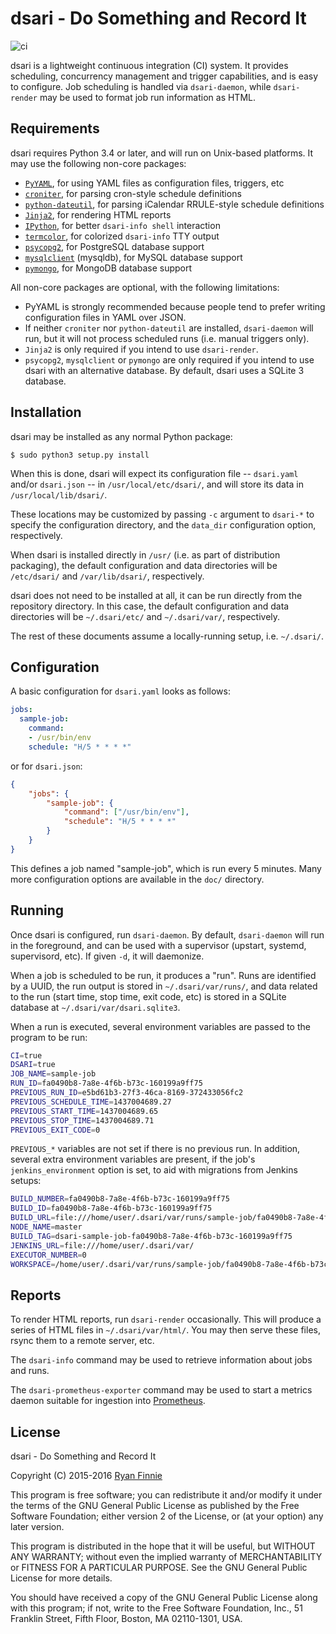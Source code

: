 # dsari - Do Something and Record It

![ci](https://github.com/rfinnie/dsari/workflows/ci/badge.svg)

dsari is a lightweight continuous integration (CI) system.
It provides scheduling, concurrency management and trigger capabilities, and is easy to configure.
Job scheduling is handled via `dsari-daemon`, while `dsari-render` may be used to format job run information as HTML.

## Requirements

dsari requires Python 3.4 or later, and will run on Unix-based platforms.
It may use the following non-core packages:

  - [`PyYAML`](https://pypi.org/project/PyYAML/), for using YAML files as configuration files, triggers, etc
  - [`croniter`](https://pypi.python.org/pypi/croniter), for parsing cron-style schedule definitions
  - [`python-dateutil`](https://pypi.python.org/pypi/python-dateutil), for parsing iCalendar RRULE-style schedule definitions
  - [`Jinja2`](https://pypi.python.org/pypi/Jinja2), for rendering HTML reports
  - [`IPython`](https://pypi.python.org/pypi/ipython), for better `dsari-info shell` interaction
  - [`termcolor`](https://pypi.python.org/pypi/termcolor), for colorized `dsari-info` TTY output
  - [`psycopg2`](https://pypi.python.org/pypi/psycopg2), for PostgreSQL database support
  - [`mysqlclient`](https://pypi.python.org/pypi/mysqlclient) (mysqldb), for MySQL database support
  - [`pymongo`](https://pypi.python.org/pypi/pymongo), for MongoDB database support

All non-core packages are optional, with the following limitations:

  - PyYAML is strongly recommended because people tend to prefer writing configuration files in YAML over JSON.
  - If neither `croniter` nor `python-dateutil` are installed, `dsari-daemon` will run, but it will not process scheduled runs (i.e. manual triggers only).
  - `Jinja2` is only required if you intend to use `dsari-render`.
  - `psycopg2`, `mysqlclient` or `pymongo` are only required if you intend to use dsari with an alternative database.
    By default, dsari uses a SQLite 3 database.

## Installation

dsari may be installed as any normal Python package:

```
$ sudo python3 setup.py install
```

When this is done, dsari will expect its configuration file -- `dsari.yaml` and/or `dsari.json` -- in `/usr/local/etc/dsari/`, and will store its data in `/usr/local/lib/dsari/`.

These locations may be customized by passing `-c` argument to `dsari-*` to specify the configuration directory, and the `data_dir` configuration option, respectively.

When dsari is installed directly in `/usr/` (i.e. as part of distribution packaging), the default configuration and data directories will be `/etc/dsari/` and `/var/lib/dsari/`, respectively.

dsari does not need to be installed at all, it can be run directly from the repository directory.
In this case, the default configuration and data directories will be `~/.dsari/etc/` and `~/.dsari/var/`, respectively.

The rest of these documents assume a locally-running setup, i.e. `~/.dsari/`.

## Configuration

A basic configuration for `dsari.yaml` looks as follows:

```yaml
jobs:
  sample-job:
    command:
    - /usr/bin/env
    schedule: "H/5 * * * *"
```

or for `dsari.json`:

```json
{
    "jobs": {
        "sample-job": {
            "command": ["/usr/bin/env"],
            "schedule": "H/5 * * * *"
        }
    }
}
```

This defines a job named "sample-job", which is run every 5 minutes.
Many more configuration options are available in the `doc/` directory.

## Running

Once dsari is configured, run `dsari-daemon`.
By default, `dsari-daemon` will run in the foreground, and can be used with a supervisor (upstart, systemd, supervisord, etc).
If given `-d`, it will daemonize.

When a job is scheduled to be run, it produces a "run".
Runs are identified by a UUID, the run output is stored in `~/.dsari/var/runs/`, and data related to the run (start time, stop time, exit code, etc) is stored in a SQLite database at `~/.dsari/var/dsari.sqlite3`.

When a run is executed, several environment variables are passed to the program to be run:

```bash
CI=true
DSARI=true
JOB_NAME=sample-job
RUN_ID=fa0490b8-7a8e-4f6b-b73c-160199a9ff75
PREVIOUS_RUN_ID=e5bd61b3-27f3-46ca-8169-372433056fc2
PREVIOUS_SCHEDULE_TIME=1437004689.27
PREVIOUS_START_TIME=1437004689.65
PREVIOUS_STOP_TIME=1437004689.71
PREVIOUS_EXIT_CODE=0
```

`PREVIOUS_*` variables are not set if there is no previous run.
In addition, several extra environment variables are present, if the job's `jenkins_environment` option is set, to aid with migrations from Jenkins setups:

```bash
BUILD_NUMBER=fa0490b8-7a8e-4f6b-b73c-160199a9ff75
BUILD_ID=fa0490b8-7a8e-4f6b-b73c-160199a9ff75
BUILD_URL=file:///home/user/.dsari/var/runs/sample-job/fa0490b8-7a8e-4f6b-b73c-160199a9ff75/
NODE_NAME=master
BUILD_TAG=dsari-sample-job-fa0490b8-7a8e-4f6b-b73c-160199a9ff75
JENKINS_URL=file:///home/user/.dsari/var/
EXECUTOR_NUMBER=0
WORKSPACE=/home/user/.dsari/var/runs/sample-job/fa0490b8-7a8e-4f6b-b73c-160199a9ff75
```

## Reports

To render HTML reports, run `dsari-render` occasionally.
This will produce a series of HTML files in `~/.dsari/var/html/`.
You may then serve these files, rsync them to a remote server, etc.

The `dsari-info` command may be used to retrieve information about jobs and runs.

The `dsari-prometheus-exporter` command may be used to start a metrics daemon suitable for ingestion into [Prometheus](https://prometheus.io/).

## License

dsari - Do Something and Record It

Copyright (C) 2015-2016 [Ryan Finnie](http://www.finnie.org/)

This program is free software; you can redistribute it and/or
modify it under the terms of the GNU General Public License
as published by the Free Software Foundation; either version 2
of the License, or (at your option) any later version.

This program is distributed in the hope that it will be useful,
but WITHOUT ANY WARRANTY; without even the implied warranty of
MERCHANTABILITY or FITNESS FOR A PARTICULAR PURPOSE.  See the
GNU General Public License for more details.

You should have received a copy of the GNU General Public License
along with this program; if not, write to the Free Software
Foundation, Inc., 51 Franklin Street, Fifth Floor, Boston, MA
02110-1301, USA.
